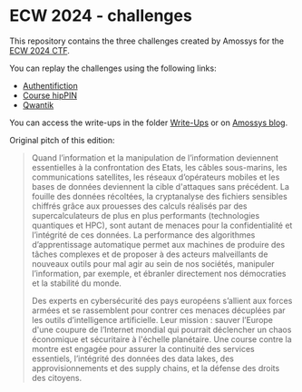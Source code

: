 # ECW 2024 - challenges

This repository contains the three challenges created by Amossys for the [ECW 2024 CTF](https://www.european-cyber-week.eu/ctf).

You can replay the challenges using the following links:
- [Authentifiction](./Authentifiction/)
- [Course hipPIN](./Course_hipPIN/)
- [Qwantik](./Qwantik/)

You can access the write-ups in the folder [Write-Ups](./Write-Ups/) or on [Amossys blog](https://www.amossys.fr/insights/blog-technique/european-cyber-week-2024-challenges-write-ups/).

Original pitch of this edition:
> Quand l’information et la manipulation de l’information deviennent essentielles à la confrontation des Etats, les câbles sous-marins, les communications satellites, les réseaux d’opérateurs mobiles et les bases de données deviennent la cible d'attaques sans précédent. La fouille des données récoltées, la cryptanalyse des fichiers sensibles chiffrés grâce aux prouesses des calculs réalisés par des supercalculateurs de plus en plus performants (technologies quantiques et HPC), sont autant de menaces pour la confidentialité et l’intégrité de ces données. La performance des algorithmes d’apprentissage automatique permet aux machines de produire des tâches complexes et de proposer à des acteurs malveillants de nouveaux outils pour mal agir au sein de nos sociétés, manipuler l’information, par exemple, et ébranler directement nos démocraties et la stabilité du monde.
>
> Des experts en cybersécurité des pays européens s’allient aux forces armées et se rassemblent pour contrer ces menaces décuplées par les outils d’intelligence artificielle. Leur mission : sauver l’Europe d'une coupure de l’Internet mondial qui pourrait déclencher un chaos économique et sécuritaire à l'échelle planétaire. Une course contre la montre est engagée pour assurer la continuité des services essentiels, l’intégrité des données des data lakes, des approvisionnements et des supply chains, et la défense des droits des citoyens.